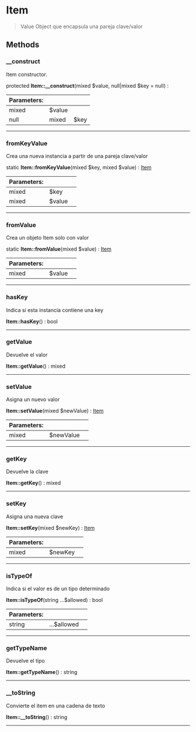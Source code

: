 
                                                                                                                                            
    
# Item


> Value Object que encapsula una pareja clave/valor
>
> 








## Methods

### __construct
Item constructor.


protected **Item::__construct**(mixed $value, null|mixed $key = null) : 


|Parameters: | | |
| --- | --- | --- |
|mixed |$value |  |
|null|mixed |$key |  |

---


### fromKeyValue
Crea una nueva instancia a partir de una pareja clave/valor


static **Item::fromKeyValue**(mixed $key, mixed $value) : [Item](../../../Item.md)


|Parameters: | | |
| --- | --- | --- |
|mixed |$key |  |
|mixed |$value |  |

---


### fromValue
Crea un objeto Item solo con valor


static **Item::fromValue**(mixed $value) : [Item](../../../Item.md)


|Parameters: | | |
| --- | --- | --- |
|mixed |$value |  |

---


### hasKey
Indica si esta instancia contiene una key


**Item::hasKey**() : bool



---


### getValue
Devuelve el valor


**Item::getValue**() : mixed



---


### setValue
Asigna un nuevo valor


**Item::setValue**(mixed $newValue) : [Item](../../../Item.md)


|Parameters: | | |
| --- | --- | --- |
|mixed |$newValue |  |

---


### getKey
Devuelve la clave


**Item::getKey**() : mixed



---


### setKey
Asigna una nueva clave


**Item::setKey**(mixed $newKey) : [Item](../../../Item.md)


|Parameters: | | |
| --- | --- | --- |
|mixed |$newKey |  |

---


### isTypeOf
Indica si el valor es de un tipo determinado


**Item::isTypeOf**(string ...$allowed) : bool


|Parameters: | | |
| --- | --- | --- |
|string |...$allowed |  |

---


### getTypeName
Devuelve el tipo


**Item::getTypeName**() : string



---


### __toString
Convierte el item en una cadena de texto


**Item::__toString**() : string



---


                                                                                                                                                                                                                                                                                                                                                                                                            
    
                                                                                                                                                                                                                                                                             
                